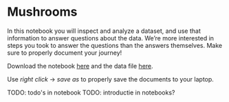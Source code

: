 # Mushrooms

In this notebook you will inspect and analyze a dataset, and use that information to answer questions about the data. We’re more interested in steps you took to answer the questions than the answers themselves. Make sure to properly document your journey!

Download the notebook [here](mushrooms.ipynb) and the data file [here](mushrooms.csv).

Use *right click* -> *save as* to properly save the documents to your laptop.

TODO: todo's in notebook
TODO: introductie in notebooks?
